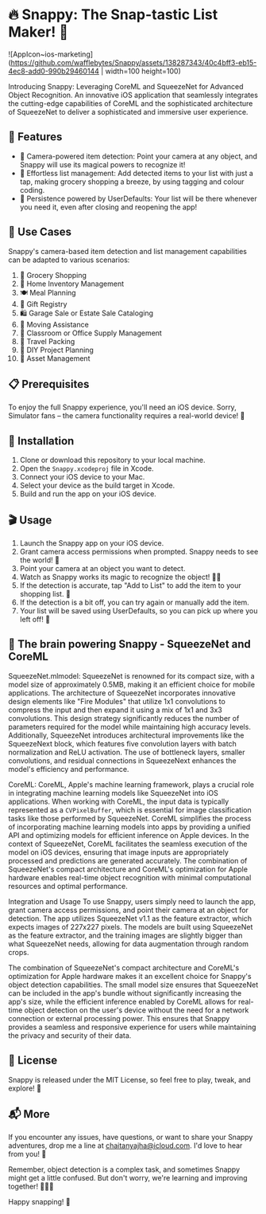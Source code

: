 # 🔥 Snappy: The Snap-tastic List Maker! 🛒

![AppIcon~ios-marketing](https://github.com/wafflebytes/Snappy/assets/138287343/40c4bff3-eb15-4ec8-add0-990b29460144 | width=100 height=100)

Introducing Snappy: Leveraging CoreML and SqueezeNet for Advanced Object Recognition.
An innovative iOS application that seamlessly integrates the cutting-edge capabilities of CoreML and the sophisticated architecture of SqueezeNet to deliver a sophisticated and immersive user experience.

## 📝 Features

- 🎥 Camera-powered item detection: Point your camera at any object, and Snappy will use its magical powers to recognize it!
- 📝 Effortless list management: Add detected items to your list with just a tap, making grocery shopping a breeze, by using tagging and colour coding.
- 🔄 Persistence powered by UserDefaults: Your list will be there whenever you need it, even after closing and reopening the app!

## 🎯 Use Cases

Snappy's camera-based item detection and list management capabilities can be adapted to various scenarios:

1. 🛒 Grocery Shopping
2. 🏡 Home Inventory Management
3. 🍽️ Meal Planning
4. 🎁 Gift Registry
5. 🛍️ Garage Sale or Estate Sale Cataloging
6. 🚚 Moving Assistance
7. 🏫 Classroom or Office Supply Management
8. 🧳 Travel Packing
9. 🔨 DIY Project Planning
10. 💼 Asset Management

## 📋 Prerequisites

To enjoy the full Snappy experience, you'll need an iOS device. 
Sorry, Simulator fans – the camera functionality requires a real-world device! 📱

## 🚀 Installation

1. Clone or download this repository to your local machine.
2. Open the `Snappy.xcodeproj` file in Xcode.
3. Connect your iOS device to your Mac.
4. Select your device as the build target in Xcode.
5. Build and run the app on your iOS device.

## 🎬 Usage

1. Launch the Snappy app on your iOS device.
2. Grant camera access permissions when prompted. Snappy needs to see the world! 👀
3. Point your camera at an object you want to detect.
4. Watch as Snappy works its magic to recognize the object! 🧙‍♀️
5. If the detection is accurate, tap "Add to List" to add the item to your shopping list. 📝
6. If the detection is a bit off, you can try again or manually add the item.
7. Your list will be saved using UserDefaults, so you can pick up where you left off! 💾

## 🧠 The brain powering Snappy - SqueezeNet and CoreML

SqueezeNet.mlmodel:
SqueezeNet is renowned for its compact size, with a model size of approximately 0.5MB, making it an efficient choice for mobile applications. The architecture of SqueezeNet incorporates innovative design elements like "Fire Modules" that utilize 1x1 convolutions to compress the input and then expand it using a mix of 1x1 and 3x3 convolutions. This design strategy significantly reduces the number of parameters required for the model while maintaining high accuracy levels. Additionally, SqueezeNet introduces architectural improvements like the SqueezeNext block, which features five convolution layers with batch normalization and ReLU activation. The use of bottleneck layers, smaller convolutions, and residual connections in SqueezeNext enhances the model's efficiency and performance.

CoreML:
CoreML, Apple's machine learning framework, plays a crucial role in integrating machine learning models like SqueezeNet into iOS applications. When working with CoreML, the input data is typically represented as a `CVPixelBuffer`, which is essential for image classification tasks like those performed by SqueezeNet. CoreML simplifies the process of incorporating machine learning models into apps by providing a unified API and optimizing models for efficient inference on Apple devices. In the context of SqueezeNet, CoreML facilitates the seamless execution of the model on iOS devices, ensuring that image inputs are appropriately processed and predictions are generated accurately. The combination of SqueezeNet's compact architecture and CoreML's optimization for Apple hardware enables real-time object recognition with minimal computational resources and optimal performance.

Integration and Usage
To use Snappy, users simply need to launch the app, grant camera access permissions, and point their camera at an object for detection. The app utilizes SqueezeNet v1.1 as the feature extractor, which expects images of 227x227 pixels. The models are built using SqueezeNet as the feature extractor, and the training images are slightly bigger than what SqueezeNet needs, allowing for data augmentation through random crops.

The combination of SqueezeNet's compact architecture and CoreML's optimization for Apple hardware makes it an excellent choice for Snappy's object detection capabilities. The small model size ensures that SqueezeNet can be included in the app's bundle without significantly increasing the app's size, while the efficient inference enabled by CoreML allows for real-time object detection on the user's device without the need for a network connection or external processing power. This ensures that Snappy provides a seamless and responsive experience for users while maintaining the privacy and security of their data.

## 📜 License

Snappy is released under the MIT License, so feel free to play, tweak, and explore! 🎉

## 📬 More

If you encounter any issues, have questions, or want to share your Snappy adventures, drop me a line at [chaitanyajha@icloud.com](mailto:chaitanyajha@icloud.com). I'd love to hear from you! 💌

Remember, object detection is a complex task, and sometimes Snappy might get a little confused. But don't worry, we're learning and improving together! 🤖👨‍💻

Happy snapping! 📸
